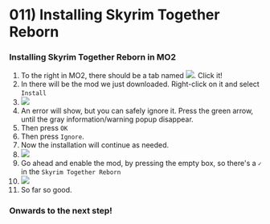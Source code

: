 # 011) Installing Skyrim Together Reborn

### Installing Skyrim Together Reborn in MO2

1. To the right in MO2, there should be a tab named ![](https://shx.is/5BiX5nxYS.png). Click it!
2. In there will be the mod we just downloaded. Right-click on it and select `Install`
3. ![](https://shx.is/5BlsJfZnz.png)
4. An error will show, but you can safely ignore it. Press the green arrow, until the gray information/warning popup disappear.
5. Then press `OK`
6. Then press `Ignore`.
7. Now the installation will continue as needed.
8. ![](https://shx.is/5BlsYaswV.gif)
9. Go ahead and enable the mod, by pressing the empty box, so there's a `✓` in the `Skyrim Together Reborn`
10. ![](https://shx.is/5BltW8IW4.gif)
11. So far so good.

### Onwards to the next step!
